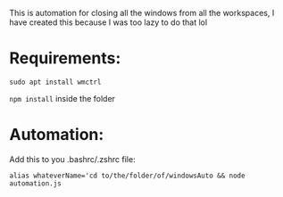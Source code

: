 This is automation for closing all the windows from all the workspaces, I have created this because I was too lazy to do that lol

# Requirements:

`sudo apt install wmctrl`

`npm install` inside the folder

# Automation:

Add this to you .bashrc/.zshrc file:

`alias whateverName='cd to/the/folder/of/windowsAuto && node automation.js`
